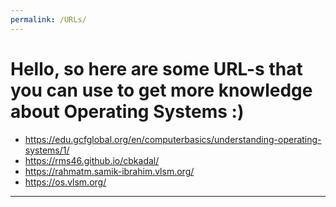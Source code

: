 ```yaml
---
permalink: /URLs/
---
```


# Hello, so here are some URL-s that you can use to get more knowledge about Operating Systems :)

* https://edu.gcfglobal.org/en/computerbasics/understanding-operating-systems/1/
* https://rms46.github.io/cbkadal/
* https://rahmatm.samik-ibrahim.vlsm.org/
* https://os.vlsm.org/
---
